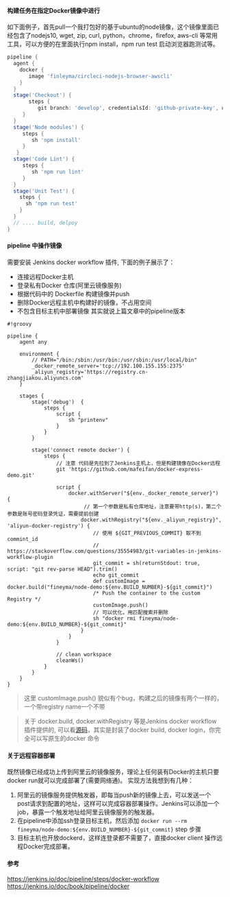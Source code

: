 #### 构建任务在指定Docker镜像中进行
如下面例子，首先pull一个我打包好的基于ubuntu的node镜像，这个镜像里面已经包含了nodejs10, wget, zip, curl, python，chrome，firefox, aws-cli 等常用工具，可以方便的在里面执行npm install，npm run test 启动浏览器跑测试等。
```groovy
pipeline {
  agent {
    docker {
       image 'finleyma/circleci-nodejs-browser-awscli'
    }
  }
  stage('Checkout') {
       steps {
          git branch: 'develop', credentialsId: 'github-private-key', url: 'git@github.com:your-name/angular-web.git'
     }
  }
  stage('Node modules') {
     steps {
        sh 'npm install'
     }
   }
  stage('Code Lint') {
     steps {
        sh 'npm run lint'
     }
  }
  stage('Unit Test') {
    steps {
      sh 'npm run test'
    }
  }
  // .... build, delpoy
}
```

####  pipeline 中操作镜像
需要安装 Jenkins docker workflow 插件, 
下面的例子展示了：
* 连接远程Docker主机
* 登录私有Docker 仓库(阿里云镜像服务)
* 根据代码中的 Dockerfile 构建镜像并push
* 删除Docker远程主机中构建好的镜像，不占用空间
* 不包含目标主机中部署镜像
其实就说上篇文章中的pipeline版本
```
#!groovy

pipeline {
    agent any
    
    environment {
        // PATH="/bin:/sbin:/usr/bin:/usr/sbin:/usr/local/bin"
        _docker_remote_server='tcp://192.100.155.155:2375'
        _aliyun_registry='https://registry.cn-zhangjiakou.aliyuncs.com'
    }

    stages {
        stage('debug')  {
            steps {
                script {
                    sh "printenv"
                }
            }
        }

        stage('connect remote docker') {
            steps {
                // 注意 代码是先拉到了Jenkins主机上，但是构建镜像在Docker远程
                git 'https://github.com/mafeifan/docker-express-demo.git'

                script {
                    docker.withServer("${env._docker_remote_server}") {
                         // 第一个参数是私有仓库地址，注意要带http(s)，第二个参数是账号密码登录凭证，需要提前创建
                        docker.withRegistry("${env._aliyun_registry}", 'aliyun-docker-registry') {
                            // 使用 ${GIT_PREVIOUS_COMMIT} 取不到 commint_id
                            // https://stackoverflow.com/questions/35554983/git-variables-in-jenkins-workflow-plugin
                            git_commit = sh(returnStdout: true, script: "git rev-parse HEAD").trim()
                            echo git_commit
                            def customImage = docker.build("fineyma/node-demo:${env.BUILD_NUMBER}-${git_commit}")
                            /* Push the container to the custom Registry */
                            customImage.push()
                            // 可以优化，用匹配搜索并删除
                            sh "docker rmi fineyma/node-demo:${env.BUILD_NUMBER}-${git_commit}"
                        }
                    }
                }

                // clean workspace
                cleanWs()
            }
        }
    }
}
```

> 这里 customImage.push() 貌似有个bug，构建之后的镜像有两个一样的，一个带registry name一个不带

> 关于 docker.build,  docker.withRegistry 等是Jenkins docker workflow 插件提供的, 可以看[源码](https://github.com/jenkinsci/docker-workflow-plugin/blob/master/src/main/resources/org/jenkinsci/plugins/docker/workflow/Docker.groovy)，其实是封装了docker build, docker login，你完全可以写原生的docker 命令

#### 关于远程容器部署
既然镜像已经成功上传到阿里云的镜像服务，理论上任何装有Docker的主机只要docker run就可以完成部署了(需要网络通)。
实现方法我想到有几种：
1. 阿里云的镜像服务提供触发器，即每当push新的镜像上去，可以发送一个post请求到配置的地址，这样可以完成容器部署操作。Jenkins可以添加一个job，暴露一个触发地址给阿里云镜像服务的触发器。
2. 在pipeline中添加ssh登录目标主机，然后添加 `docker run --rm fineyma/node-demo:${env.BUILD_NUMBER}-${git_commit}` step 步骤
3. 目标主机也开放dockerd，这样连登录都不需要了，直接docker client 操作远程Docker完成部署。

#### 参考
https://jenkins.io/doc/pipeline/steps/docker-workflow
https://jenkins.io/doc/book/pipeline/docker
